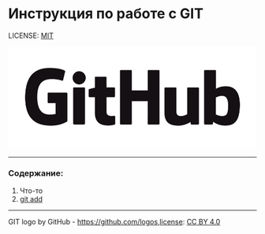 # Инструкция по работе с GIT

LICENSE: [MIT](./license.md)

![GitHub_logo](GitHub_Logo.png)

----

### Содержание:
1. Что-то
2. [git add](add.md)


----
GIT logo by GitHub -  https://github.com/logos,license: [CC BY 4.0](https://creativecommons.org/licenses/by/4.0/)
